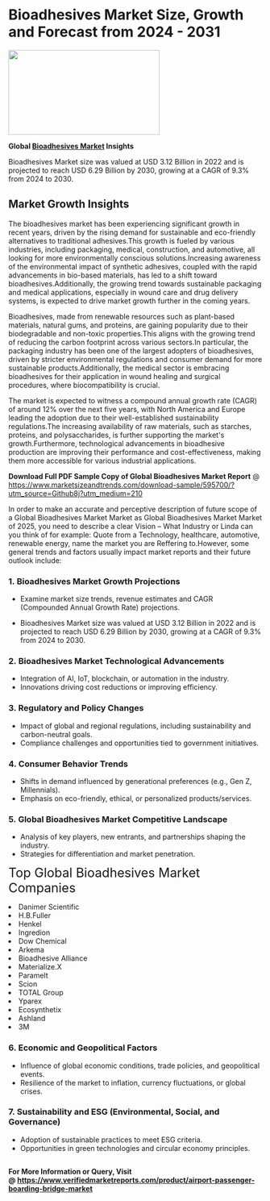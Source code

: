 <H1>Bioadhesives Market Size, Growth and Forecast from 2024 - 2031</H1><img class="aligncenter size-medium wp-image-584254" src="https://thirdeyenews.in/wp-content/uploads/2024/09/Global-Market-Research-300x168.jpeg" alt="" width="300" height="168" /><p><strong>Global&nbsp;<a href="https://www.marketsizeandtrends.com/download-sample/595700/?utm_source=Github8j?utm_medium=210">Bioadhesives Market</a> Insights</strong></p><p>Bioadhesives Market size was valued at USD 3.12 Billion in 2022 and is projected to reach USD 6.29 Billion by 2030, growing at a CAGR of 9.3% from 2024 to 2030.</p><p><h2>Market Growth Insights</h2> <p>The bioadhesives market has been experiencing significant growth in recent years, driven by the rising demand for sustainable and eco-friendly alternatives to traditional adhesives.This growth is fueled by various industries, including packaging, medical, construction, and automotive, all looking for more environmentally conscious solutions.Increasing awareness of the environmental impact of synthetic adhesives, coupled with the rapid advancements in bio-based materials, has led to a shift toward bioadhesives.Additionally, the growing trend towards sustainable packaging and medical applications, especially in wound care and drug delivery systems, is expected to drive market growth further in the coming years.</p> <p>Bioadhesives, made from renewable resources such as plant-based materials, natural gums, and proteins, are gaining popularity due to their biodegradable and non-toxic properties.This aligns with the growing trend of reducing the carbon footprint across various sectors.In particular, the packaging industry has been one of the largest adopters of bioadhesives, driven by stricter environmental regulations and consumer demand for more sustainable products.Additionally, the medical sector is embracing bioadhesives for their application in wound healing and surgical procedures, where biocompatibility is crucial.</p> <p>The market is expected to witness a compound annual growth rate (CAGR) of around 12% over the next five years, with North America and Europe leading the adoption due to their well-established sustainability regulations.The increasing availability of raw materials, such as starches, proteins, and polysaccharides, is further supporting the market's growth.Furthermore, technological advancements in bioadhesive production are improving their performance and cost-effectiveness, making them more accessible for various industrial applications.</p> <p><span class=""><strong>Download Full PDF Sample Copy of Global Bioadhesives Market Report</strong> @ <a href="https://www.marketsizeandtrends.com/download-sample/595700/?utm_source=Github8j?utm_medium=210" target="_blank">https://www.marketsizeandtrends.com/download-sample/595700/?utm_source=Github8j?utm_medium=210</a></span></p><p>In order to make an accurate and perceptive description of future scope of a Global&nbsp;Bioadhesives Market Market as Global&nbsp;Bioadhesives Market Market of 2025, you need to describe a clear Vision &ndash; What Industry or Linda can you think of for example: Quote from a Technology, healthcare, automotive, renewable energy, name the market you are Reffering to.However, some general trends and factors usually impact market reports and their future outlook include:</p><h3>1.&nbsp;<strong>Bioadhesives Market Growth Projections</strong></h3><ul><li>Examine market size trends, revenue estimates and CAGR (Compounded Annual Growth Rate) projections.</li><li><p>Bioadhesives Market size was valued at USD 3.12 Billion in 2022 and is projected to reach USD 6.29 Billion by 2030, growing at a CAGR of 9.3% from 2024 to 2030.</p></li></ul><h3>2.&nbsp;<strong>Bioadhesives Market Technological Advancements</strong></h3><ul><li>Integration of AI, IoT, blockchain, or automation in the industry.</li><li>Innovations driving cost reductions or improving efficiency.</li></ul><h3>3.&nbsp;<strong>Regulatory and Policy Changes</strong></h3><ul><li>Impact of global and regional regulations, including sustainability and carbon-neutral goals.</li><li>Compliance challenges and opportunities tied to government initiatives.</li></ul><h3>4.&nbsp;<strong>Consumer Behavior Trends</strong></h3><ul><li>Shifts in demand influenced by generational preferences (e.g., Gen Z, Millennials).</li><li>Emphasis on eco-friendly, ethical, or personalized products/services.</li></ul><h3>5.&nbsp;<strong>Global Bioadhesives Market Competitive Landscape</strong></h3><ul><li>Analysis of key players, new entrants, and partnerships shaping the industry.</li><li>Strategies for differentiation and market penetration.</li></ul><p data-pm-slice="1 1 []"><span style="color: inherit; font-family: inherit; font-size: 25px;">Top Global Bioadhesives Market Companies</span></p><div class="" data-test-id=""><p><li>Danimer Scientific</li><li> H.B.Fuller</li><li> Henkel</li><li> Ingredion</li><li> Dow Chemical</li><li> Arkema</li><li> Bioadhesive Alliance</li><li> Materialize.X</li><li> Paramelt</li><li> Scion</li><li> TOTAL Group</li><li> Yparex</li><li> Ecosynthetix</li><li> Ashland</li><li> 3M</li></p></div><h3>6.&nbsp;<strong>Economic and Geopolitical Factors</strong></h3><ul><li>Influence of global economic conditions, trade policies, and geopolitical events.</li><li>Resilience of the market to inflation, currency fluctuations, or global crises.</li></ul><h3>7.&nbsp;<strong>Sustainability and ESG (Environmental, Social, and Governance)</strong></h3><ul><li>Adoption of sustainable practices to meet ESG criteria.</li><li>Opportunities in green technologies and circular economy principles.</li></ul><h2><strong style="font-size: 14px;">For More Information or Query, Visit @&nbsp;</strong><a style="background-color: #ffffff; font-size: 14px;" href="https://www.marketsizeandtrends.com/report/bioadhesives-market/" target="_blank">https://www.verifiedmarketreports.com/product/airport-passenger-boarding-bridge-market</a></h2>